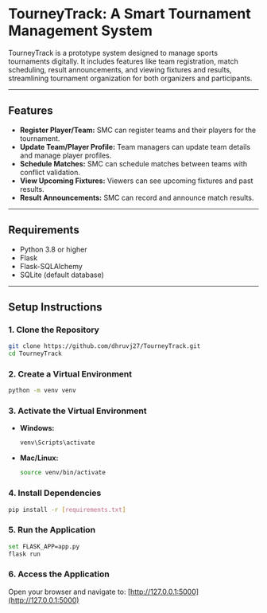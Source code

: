 # TourneyTrack: A Smart Tournament Management System

TourneyTrack is a prototype system designed to manage sports tournaments digitally. It includes features like team registration, match scheduling, result announcements, and viewing fixtures and results, streamlining tournament organization for both organizers and participants.

---

## Features
- **Register Player/Team:** SMC can register teams and their players for the tournament.
- **Update Team/Player Profile:** Team managers can update team details and manage player profiles.
- **Schedule Matches:** SMC can schedule matches between teams with conflict validation.
- **View Upcoming Fixtures:** Viewers can see upcoming fixtures and past results.
- **Result Announcements:** SMC can record and announce match results.

---

## Requirements
- Python 3.8 or higher
- Flask
- Flask-SQLAlchemy
- SQLite (default database)

---

## Setup Instructions

### 1. Clone the Repository
```bash
git clone https://github.com/dhruvj27/TourneyTrack.git
cd TourneyTrack
```

### 2. Create a Virtual Environment
```bash
python -m venv venv
```

### 3. Activate the Virtual Environment
- **Windows:**
  ```bash
  venv\Scripts\activate
  ```
- **Mac/Linux:**
  ```bash
  source venv/bin/activate
  ```

### 4. Install Dependencies
```bash
pip install -r [requirements.txt]
```

### 5. Run the Application
```bash
set FLASK_APP=app.py
flask run
```

### 6. Access the Application
Open your browser and navigate to: [http://127.0.0.1:5000](http://127.0.0.1:5000)

